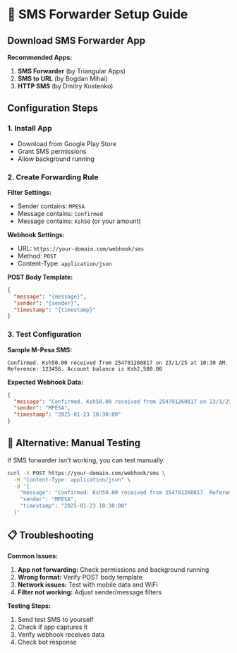 # 📱 SMS Forwarder Setup Guide

## Download SMS Forwarder App

**Recommended Apps:**
1. **SMS Forwarder** (by Triangular Apps)
2. **SMS to URL** (by Bogdan Mihai)
3. **HTTP SMS** (by Dmitry Kostenko)

## Configuration Steps

### 1. Install App
- Download from Google Play Store
- Grant SMS permissions
- Allow background running

### 2. Create Forwarding Rule

**Filter Settings:**
- Sender contains: `MPESA`
- Message contains: `Confirmed`
- Message contains: `Ksh50` (or your amount)

**Webhook Settings:**
- URL: `https://your-domain.com/webhook/sms`
- Method: `POST`
- Content-Type: `application/json`

**POST Body Template:**
```json
{
  "message": "{message}",
  "sender": "{sender}",
  "timestamp": "{timestamp}"
}
```

### 3. Test Configuration

**Sample M-Pesa SMS:**
```
Confirmed. Ksh50.00 received from 254791260817 on 23/1/25 at 10:30 AM. Reference: 123456. Account balance is Ksh2,500.00
```

**Expected Webhook Data:**
```json
{
  "message": "Confirmed. Ksh50.00 received from 254791260817 on 23/1/25 at 10:30 AM. Reference: 123456. Account balance is Ksh2,500.00",
  "sender": "MPESA",
  "timestamp": "2025-01-23 10:30:00"
}
```

## 🔧 Alternative: Manual Testing

If SMS forwarder isn't working, you can test manually:

```bash
curl -X POST https://your-domain.com/webhook/sms \
  -H "Content-Type: application/json" \
  -d '{
    "message": "Confirmed. Ksh50.00 received from 254791260817. Reference: 123456",
    "sender": "MPESA",
    "timestamp": "2025-01-23 10:30:00"
  }'
```

## 📋 Troubleshooting

**Common Issues:**
1. **App not forwarding:** Check permissions and background running
2. **Wrong format:** Verify POST body template
3. **Network issues:** Test with mobile data and WiFi
4. **Filter not working:** Adjust sender/message filters

**Testing Steps:**
1. Send test SMS to yourself
2. Check if app captures it
3. Verify webhook receives data
4. Check bot response